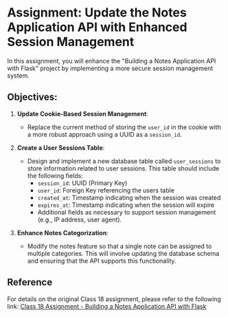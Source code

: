 # Assignment: Update the Notes Application API with Enhanced Session Management

In this assignment, you will enhance the "Building a Notes Application API with Flask" project by implementing a more secure session management system. 

## Objectives:
1. **Update Cookie-Based Session Management**:
   - Replace the current method of storing the `user_id` in the cookie with a more robust approach using a UUID as a `session_id`.
   
2. **Create a User Sessions Table**:
   - Design and implement a new database table called `user_sessions` to store information related to user sessions. This table should include the following fields:
     - `session_id`: UUID (Primary Key)
     - `user_id`: Foreign Key referencing the users table
     - `created_at`: Timestamp indicating when the session was created
     - `expires_at`: Timestamp indicating when the session will expire
     - Additional fields as necessary to support session management (e.g., IP address, user agent).

3. **Enhance Notes Categorization**:
   - Modify the notes feature so that a single note can be assigned to multiple categories. This will involve updating the database schema and ensuring that the API supports this functionality.

## Reference
For details on the original Class 18 assignment, please refer to the following link: [Class 18 Assignment - Building a Notes Application API with Flask](https://github.com/mdanish0320/teaching-class/blob/master/JP-BE-PY-batch-2/class_18/assignment.md#assignment-building-a-notes-application-api-with-flask)